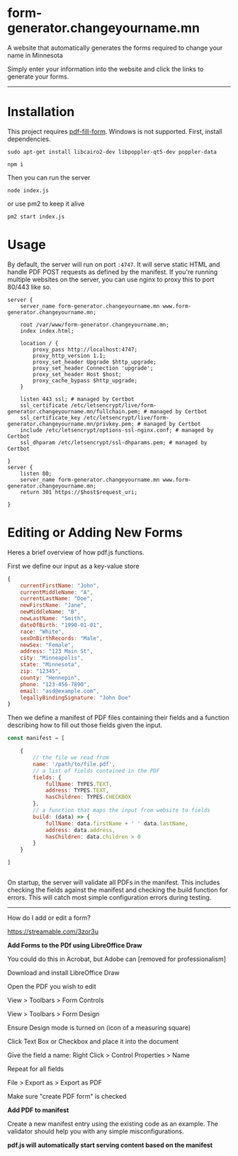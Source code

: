 # form-generator.changeyourname.mn
A website that automatically generates the forms required to change your name in Minnesota

Simply enter your information into the website and click the links to generate your forms.

-----

# Installation

This project requires [pdf-fill-form](https://www.npmjs.com/package/pdf-fill-form). Windows is not supported. First, install dependencies.

`sudo apt-get install libcairo2-dev libpoppler-qt5-dev poppler-data`

`npm i`

Then you can run the server

`node index.js`

or use pm2 to keep it alive

`pm2 start index.js`

# Usage

By default, the server will run on port `:4747`. It will serve static HTML and handle PDF POST requests as defined by the manifest. If you're running multiple websites on the server, you can use nginx to proxy this to port 80/443 like so.

```
server {
    server_name form-generator.changeyourname.mn www.form-generator.changeyourname.mn;

    root /var/www/form-generator.changeyourname.mn;
    index index.html;

    location / {
        proxy_pass http://localhost:4747;
        proxy_http_version 1.1;
        proxy_set_header Upgrade $http_upgrade;
        proxy_set_header Connection 'upgrade';
        proxy_set_header Host $host;
        proxy_cache_bypass $http_upgrade;
    }

    listen 443 ssl; # managed by Certbot
    ssl_certificate /etc/letsencrypt/live/form-generator.changeyourname.mn/fullchain.pem; # managed by Certbot
    ssl_certificate_key /etc/letsencrypt/live/form-generator.changeyourname.mn/privkey.pem; # managed by Certbot
    include /etc/letsencrypt/options-ssl-nginx.conf; # managed by Certbot
    ssl_dhparam /etc/letsencrypt/ssl-dhparams.pem; # managed by Certbot

}
server {
    listen 80;
    server_name form-generator.changeyourname.mn www.form-generator.changeyourname.mn;
    return 301 https://$host$request_uri;

}
```

# Editing or Adding New Forms

Heres a brief overview of how pdf.js functions.

First we define our input as a key-value store

```Javascript
{
    currentFirstName: "John",
    currentMiddleName: "A",
    currentLastName: "Doe",
    newFirstName: "Jane",
    newMiddleName: "B",
    newLastName: "Smith",
    dateOfBirth: "1990-01-01",
    race: "White",
    sexOnBirthRecords: "Male",
    newSex: "Female",
    address: "123 Main St",
    city: "Minneapolis",
    state: "Minnesota",
    zip: "12345",
    county: "Hennepin",
    phone: "123-456-7890",
    email: "asd@example.com",
    legallyBindingSignature: "John Doe"
}

```

Then we define a manifest of PDF files containing their fields and a function describing how to fill out those fields given the input.
```Javascript
const manifest = [

    {
        // the file we read from
        name: '/path/to/file.pdf',
        // a list of fields contained in the PDF
        fields: {
            fullName: TYPES.TEXT,
            address: TYPES.TEXT,
            hasChildren: TYPES.CHECKBOX
        },
        // a function that maps the input from website to fields
        build: (data) => {
            fullName: data.firstName + ' ' data.lastName,
            address: data.address,
            hasChildren: data.children > 0
        }
    }

]



```

On startup, the server will validate all PDFs in the manifest. This includes checking the fields against the manifest and checking the build function for errors. This will catch most simple configuration errors during testing.

-------

How do I add or edit a form?

https://streamable.com/3zor3u

**Add Forms to the PDf using LibreOffice Draw**

You could do this in Acrobat, but Adobe can [removed for professionalism]

Download and install LibreOffice Draw

Open the PDF you wish to edit

View > Toolbars > Form Controls

View > Toolbars > Form Design

Ensure Design mode is turned on (icon of a measuring square)

Click Text Box or Checkbox and place it into the document

Give the field a name: Right Click > Control Properties > Name

Repeat for all fields

File > Export as > Export as PDF

Make sure "create PDF form" is checked

**Add PDF to manifest**

Create a new manifest entry using the existing code as an example. The validator should help you with any simple misconfigurations.

**pdf.js will automatically start serving content based on the manifest**